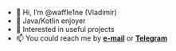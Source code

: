 - 👋 Hi, I’m @waffle1ne (Vladimir)
- 👀 Java/Kotlin enjoyer
- 🌱 Interested in useful projects
- 📫 You could reach me by **[e-mail](mailto:naitoro@mail.ru)** or **[Telegram](https://t.me/vholly)**

<!---
waffle1ne/waffle1ne is a ✨ special ✨ repository because its `README.md` (this file) appears on your GitHub profile.
You can click the Preview link to take a look at your changes.
--->

